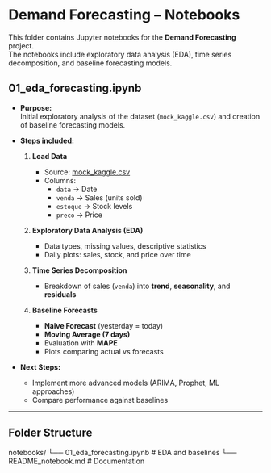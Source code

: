 # Demand Forecasting – Notebooks

This folder contains Jupyter notebooks for the **Demand Forecasting** project.  
The notebooks include exploratory data analysis (EDA), time series decomposition, and baseline forecasting models.

## 01_eda_forecasting.ipynb
- **Purpose:**  
  Initial exploratory analysis of the dataset (`mock_kaggle.csv`) and creation of baseline forecasting models.

- **Steps included:**  
  1. **Load Data**  
     - Source: [mock_kaggle.csv](../data/raw/mock_kaggle.csv)  
     - Columns:  
       - `data` → Date  
       - `venda` → Sales (units sold)  
       - `estoque` → Stock levels  
       - `preco` → Price  

  2. **Exploratory Data Analysis (EDA)**  
     - Data types, missing values, descriptive statistics  
     - Daily plots: sales, stock, and price over time  

  3. **Time Series Decomposition**  
     - Breakdown of sales (`venda`) into **trend**, **seasonality**, and **residuals**  

  4. **Baseline Forecasts**  
     - **Naive Forecast** (yesterday = today)  
     - **Moving Average (7 days)**  
     - Evaluation with **MAPE**  
     - Plots comparing actual vs forecasts  

- **Next Steps:**  
  - Implement more advanced models (ARIMA, Prophet, ML approaches)  
  - Compare performance against baselines  

---

## Folder Structure
notebooks/
└── 01_eda_forecasting.ipynb # EDA and baselines
└── README_notebook.md # Documentation


